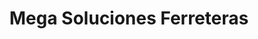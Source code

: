 ---
title: "Mega Soluciones Ferreteras"
url: /llorente/mega-soluciones-ferreteras/
shop: hardware
---